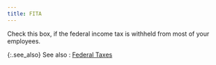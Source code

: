 ```yaml
---
title: FITA
---
```



Check this box, if the federal income tax is withheld from most of your  employees.


{:.see_also}
See also
: [Federal  Taxes](JavaScript:RelatedTopics1.Click())<!--Metadata type="DesignerControl" startspan
<object CLASSID="clsid:ADB880A6-D8FF-11CF-9377-00AA003B7A11"
	ID=RelatedTopics1
	TYPE="application/x-oleobject">
</object>-->

<object classid="clsid:ADB880A6-D8FF-11CF-9377-00AA003B7A11" id="RelatedTopics1" type="application/x-oleobject"> 
 <param name="Command" value="Related Topics">
<param name="Window" value="second">
<param name="Item1" value="Federal Taxes;{{site.prl_chm}}/misc/federal_taxes.html">
</object><!--Metadata type="DesignerControl" endspan-->
